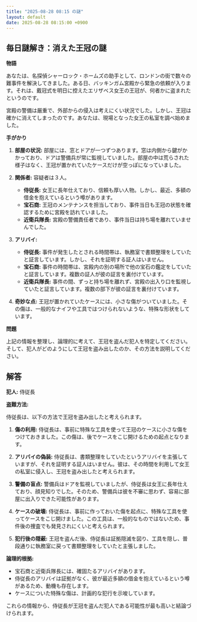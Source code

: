 ```yaml
---
title: "2025-08-28 08:15 の謎"
layout: default
date: 2025-08-28 08:15:00 +0900
---
```

## 毎日謎解き：消えた王冠の謎

**物語**

あなたは、名探偵シャーロック・ホームズの助手として、ロンドンの街で数々の難事件を解決してきました。ある日、バッキンガム宮殿から緊急の依頼が入ります。それは、戴冠式を明日に控えたエリザベス女王の王冠が、何者かに盗まれたというのです。

宮殿の警備は厳重で、外部からの侵入は考えにくい状況でした。しかし、王冠は確かに消えてしまったのです。あなたは、現場となった女王の私室を調べ始めました。

**手がかり**

1.  **部屋の状況:** 部屋には、窓とドアが一つずつあります。窓は内側から鍵がかかっており、ドアは警備兵が常に監視していました。部屋の中は荒らされた様子はなく、王冠が置かれていたケースだけが空っぽになっていました。

2.  **関係者:** 容疑者は３人。
    *   **侍従長:** 女王に長年仕えており、信頼も厚い人物。しかし、最近、多額の借金を抱えているという噂があります。
    *   **宝石商:** 王冠のメンテナンスを担当しており、事件当日も王冠の状態を確認するために宮殿を訪れていました。
    *   **近衛兵隊長:** 宮殿の警備責任者であり、事件当日は持ち場を離れていませんでした。

3.  **アリバイ:**
    *   **侍従長:** 事件が発生したとされる時間帯は、執務室で書類整理をしていたと証言しています。しかし、それを証明する証人はいません。
    *   **宝石商:** 事件の時間帯は、宮殿内の別の場所で他の宝石の鑑定をしていたと証言しています。複数の証人が彼の証言を裏付けています。
    *   **近衛兵隊長:** 事件の間、ずっと持ち場を離れず、宮殿の出入り口を監視していたと証言しています。複数の部下が彼の証言を裏付けています。

4.  **奇妙な点:** 王冠が置かれていたケースには、小さな傷がついていました。その傷は、一般的なナイフや工具ではつけられないような、特殊な形状をしています。

**問題**

上記の情報を整理し、論理的に考えて、王冠を盗んだ犯人を特定してください。そして、犯人がどのようにして王冠を盗み出したのか、その方法を説明してください。

## 解答

**犯人:** 侍従長

**盗難方法:**

侍従長は、以下の方法で王冠を盗み出したと考えられます。

1.  **傷の利用:** 侍従長は、事前に特殊な工具を使って王冠のケースに小さな傷をつけておきました。この傷は、後でケースをこじ開けるための起点となります。

2.  **アリバイの偽装:** 侍従長は、書類整理をしていたというアリバイを主張していますが、それを証明する証人はいません。彼は、その時間を利用して女王の私室に侵入し、王冠を盗み出したと考えられます。

3.  **警備の盲点:** 警備兵はドアを監視していましたが、侍従長は女王に長年仕えており、顔見知りでした。そのため、警備兵は彼を不審に思わず、容易に部屋に出入りできた可能性があります。

4.  **ケースの破壊:** 侍従長は、事前に作っておいた傷を起点に、特殊な工具を使ってケースをこじ開けました。この工具は、一般的なものではないため、事件後の捜査でも発見されにくいと考えられます。

5.  **犯行後の隠蔽:** 王冠を盗んだ後、侍従長は証拠隠滅を図り、工具を隠し、普段通りに執務室に戻って書類整理をしていたと主張しました。

**論理的根拠:**

*   宝石商と近衛兵隊長には、確固たるアリバイがあります。
*   侍従長のアリバイは証拠がなく、彼が最近多額の借金を抱えているという噂があるため、動機も存在します。
*   ケースについた特殊な傷は、計画的な犯行を示唆しています。

これらの情報から、侍従長が王冠を盗んだ犯人である可能性が最も高いと結論づけられます。
